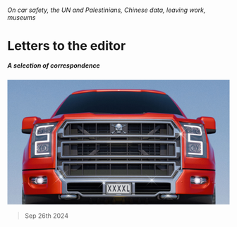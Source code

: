 ###### On car safety, the UN and Palestinians, Chinese data, leaving work, museums

# Letters to the editor 

##### A selection of correspondence 

![image](images/20240907_LDD020.jpg) 

> Sep 26th 2024 


